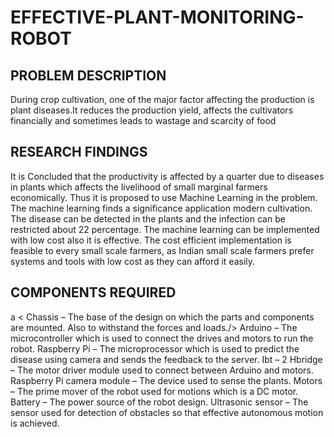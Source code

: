 # EFFECTIVE-PLANT-MONITORING-ROBOT
## PROBLEM DESCRIPTION 
During crop cultivation, one of the major factor affecting the production is plant diseases.It        reduces the production yield, affects the cultivators financially and sometimes leads to wastage      and scarcity of food
## RESEARCH FINDINGS 
It is Concluded that the productivity is affected by a quarter due to diseases in plants which affects the livelihood of small marginal farmers economically. Thus it is proposed to use Machine
Learning in the problem. The machine learning finds a significance application modern cultivation. The disease can be detected in the plants and the infection can be restricted about 22 percentage. The machine learning can be implemented with low cost also it is effective. The cost efficient implementation is feasible to every small scale farmers, as Indian small scale farmers prefer systems and tools with low cost as they can afford it easily.
## COMPONENTS REQUIRED
a < Chassis – The base of the design on which the parts and components are mounted. Also to withstand the forces and loads./>
Arduino – The microcontroller which is used to connect the drives and motors to run the robot.
Raspberry Pi – The microprocessor which is used to predict the disease using camera and sends the feedback to the server.
Ibt – 2 Hbridge – The motor driver module used to connect between Arduino and motors.
Raspberry Pi camera module – The device used to sense the plants.
Motors – The prime mover of the robot used for motions which is a DC motor.
Battery – The power source of the robot design.
Ultrasonic sensor – The sensor used for detection of obstacles so that effective autonomous motion is achieved.
